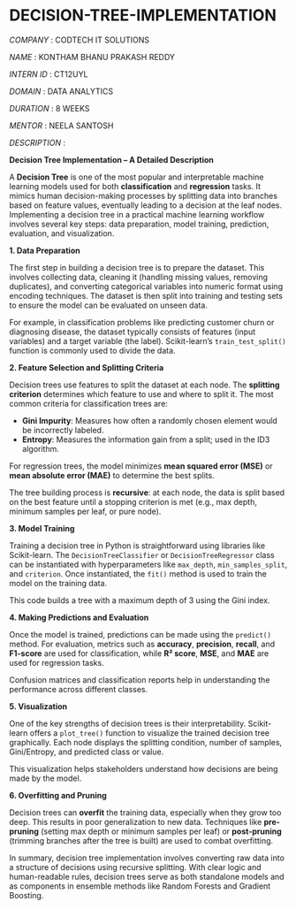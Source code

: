 # DECISION-TREE-IMPLEMENTATION

*COMPANY* : CODTECH IT SOLUTIONS

*NAME* : KONTHAM BHANU PRAKASH REDDY

*INTERN ID* : CT12UYL

*DOMAIN* : DATA ANALYTICS

*DURATION* : 8 WEEKS

*MENTOR* : NEELA SANTOSH

*DESCRIPTION* :

 **Decision Tree Implementation – A Detailed Description**

A **Decision Tree** is one of the most popular and interpretable machine learning models used for both **classification** and **regression** tasks. It mimics human decision-making processes by splitting data into branches based on feature values, eventually leading to a decision at the leaf nodes. Implementing a decision tree in a practical machine learning workflow involves several key steps: data preparation, model training, prediction, evaluation, and visualization.

 **1. Data Preparation**

The first step in building a decision tree is to prepare the dataset. This involves collecting data, cleaning it (handling missing values, removing duplicates), and converting categorical variables into numeric format using encoding techniques. The dataset is then split into training and testing sets to ensure the model can be evaluated on unseen data.

For example, in classification problems like predicting customer churn or diagnosing disease, the dataset typically consists of features (input variables) and a target variable (the label). Scikit-learn’s `train_test_split()` function is commonly used to divide the data.

 **2. Feature Selection and Splitting Criteria**

Decision trees use features to split the dataset at each node. The **splitting criterion** determines which feature to use and where to split it. The most common criteria for classification trees are:

* **Gini Impurity**: Measures how often a randomly chosen element would be incorrectly labeled.
* **Entropy**: Measures the information gain from a split; used in the ID3 algorithm.

For regression trees, the model minimizes **mean squared error (MSE)** or **mean absolute error (MAE)** to determine the best splits.

The tree building process is **recursive**: at each node, the data is split based on the best feature until a stopping criterion is met (e.g., max depth, minimum samples per leaf, or pure node).

 **3. Model Training**

Training a decision tree in Python is straightforward using libraries like Scikit-learn. The `DecisionTreeClassifier` or `DecisionTreeRegressor` class can be instantiated with hyperparameters like `max_depth`, `min_samples_split`, and `criterion`. Once instantiated, the `fit()` method is used to train the model on the training data.

This code builds a tree with a maximum depth of 3 using the Gini index.

 **4. Making Predictions and Evaluation**

Once the model is trained, predictions can be made using the `predict()` method. For evaluation, metrics such as **accuracy**, **precision**, **recall**, and **F1-score** are used for classification, while **R² score**, **MSE**, and **MAE** are used for regression tasks.

Confusion matrices and classification reports help in understanding the performance across different classes.

 **5. Visualization**

One of the key strengths of decision trees is their interpretability. Scikit-learn offers a `plot_tree()` function to visualize the trained decision tree graphically. Each node displays the splitting condition, number of samples, Gini/Entropy, and predicted class or value.

This visualization helps stakeholders understand how decisions are being made by the model.

 **6. Overfitting and Pruning**

Decision trees can **overfit** the training data, especially when they grow too deep. This results in poor generalization to new data. Techniques like **pre-pruning** (setting max depth or minimum samples per leaf) or **post-pruning** (trimming branches after the tree is built) are used to combat overfitting.



In summary, decision tree implementation involves converting raw data into a structure of decisions using recursive splitting. With clear logic and human-readable rules, decision trees serve as both standalone models and as components in ensemble methods like Random Forests and Gradient Boosting.



